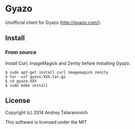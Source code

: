 # Gyazo

Unofficial client for Gyazo (http://gyazo.com/).

## Install

### From source

Install Curl, ImageMagick and Zenity before installing Gyazo.

    $ sudo apt-get install curl imagemagick zenity
    $ tar -xzf gyazo-XXX.tar.gz
    $ cd gyazo-XXX
    $ sudo make install

## License

Copyright (c) 2014 Andrey Tataranovich

This software is licensed under the MIT
